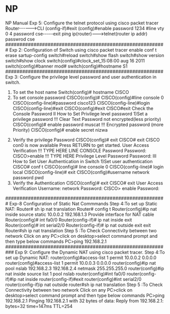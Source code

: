 # NP
NP Manual
Exp 5: Configure the telnet protocol using cisco packet tracer
Router------>CLI
(config-if)#exit
(config)#enable password 1234
        #line vty 0 4
        password cse-----exit
ping ip(router)--->telnet(router ip addr)
passwrod cse
#########################################################
Exp 2: Configuration of Switch using cisco packet tracer 
enable 
conf t
erase sartup-config
switch#reload
switch#show flash
switch#show version
switch#show clock
switch(config)#clock_set_15:08:00 aug 16 2011
switch(config)#banner mod#
switch(config)#hostname S1
########################################################
Exp 3: Configure the privilege level password and user authentication in switch.
1. To set the host name
Switch(config)# hostname CISCO
2. To set console password
CISCO(config)#
CISCO(config)#line console 0
CISCO(config-line)#password cisco123
CISCO(config-line)#login
CISCO(config-line)#exit
CISCO(config)#exit
CISCO#exit
Check the Console Password
II How to Set Privilege level password
1)Set a privilege password
!!! Clear Text Password not encrypted(less priority)
CISCO(config)# enable password muscat
!!! Encrypted password (more Priority)
CISCO(config)# enable secret nizwa
2) Verify the privilege Password
CISCO(config)# exit
CISCO# exit
CISCO con0 is now available
Press RETURN to get started.
User Access Verification
!!! TYPE HERE LINE CONSOLE Password
Password:
CISCO>enable
!!! TYPE HERE Privilege Level Password
Password:
III How to Set User Authentication in Switch
1)Set user authentication
CISCO# conf t
CISCO(config)# line console 0
CISCO(config-line)# login local
CISCO(config-line)# exit
CISCO(config)#username network password pwd
2) Verify the Authentication
CISCO(config)# exit
CISCO# exit
User Access Verification
Username: network
Password:
CISCO> enable
Password:

#########################################################
Exp-8 Configuration of Static Nat
Commmands
Step 4:To set up Static NAT:
Router# sh ip nat translation
Router# config t
Router(config)#ip nat inside source static 10.0.0.2 192.168.1.3
Provide interface for NAT cable
Router(config)# int fa0/0
Router(config-if)# ip nat inside
exit
Router(config)# int serial2/0
Router(config-if)# ip nat outside
exit
exit
Router#sh ip nat translation
Step 5 :To Check Connectivity between two network
Click on any PC>click on desktop>select command prompt and then type below commands
PC>ping 192.168.2.1
###########################################################
Exp 9: Configure the Dynamic NAT using cisco packet tracer.
Step 4:To set up Dynamic NAT:
router(config)#access-list 1 permit 10.0.0.2 0.0.0.0
router(config)#access-list 1 permit 10.0.0.3 0.0.0.0
router(config)#ip nat pool nslab 192.168.2.3 192.168.2.4 netmask 255.255.255.0
router(config)#ip nat inside source list 1 pool nslab
router(config)#int fa0/0
router(config-if)#ip nat inside
router(config-if)#exit
router(config)#int serial2/0
router(config-if)ip nat outside
router#sh ip nat translation
Step 5 :To Check Connectivity between two network
Click on any PC>click on desktop>select command prompt and then type below commands
PC>ping 192.168.2.1
Pinging 192.168.2.1 with 32 bytes of data:
Reply from 192.168.2.1: bytes=32 time=147ms TTL=254
